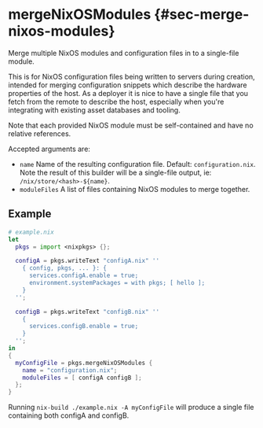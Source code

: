 # mergeNixOSModules {#sec-merge-nixos-modules}

Merge multiple NixOS modules and configuration files in to a single-file module.

This is for NixOS configuration files being written to servers during creation, intended for merging configuration snippets which describe the hardware properties of the host.
As a deployer it is nice to have a single file that you fetch from the remote to describe the host, especially when you're integrating with existing asset databases and tooling.

Note that each provided NixOS module must be self-contained and have no relative references.

Accepted arguments are:

- `name`
        Name of the resulting configuration file. Default: `configuration.nix`.
        Note the result of this builder will be a single-file output, ie: `/nix/store/<hash>-${name}`.
- `moduleFiles`
        A list of files containing NixOS modules to merge together.

## Example

```nix
# example.nix
let
  pkgs = import <nixpkgs> {};

  configA = pkgs.writeText "configA.nix" ''
    { config, pkgs, ... }: {
      services.configA.enable = true;
      environment.systemPackages = with pkgs; [ hello ];
    }
  '';

  configB = pkgs.writeText "configB.nix" ''
    {
      services.configB.enable = true;
    }
  '';
in
{
  myConfigFile = pkgs.mergeNixOSModules {
    name = "configuration.nix";
    moduleFiles = [ configA configB ];
  };
}
```

Running `nix-build ./example.nix -A myConfigFile` will produce a single file containing both configA and configB.
